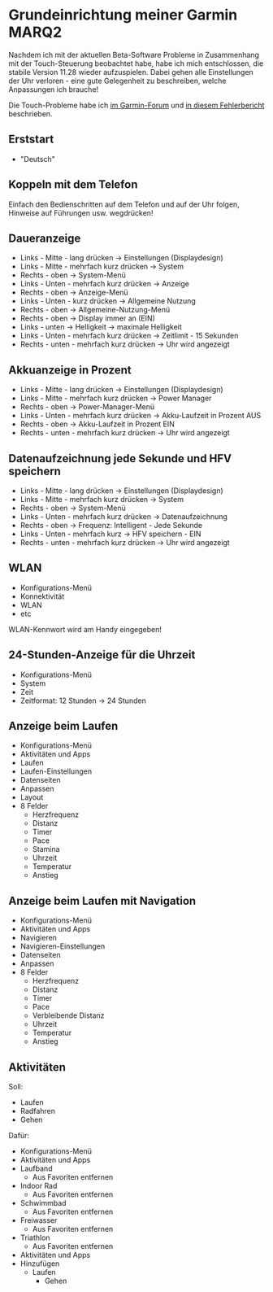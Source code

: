 Grundeinrichtung meiner Garmin MARQ2
====================================

Nachdem ich mit der aktuellen Beta-Software Probleme
in Zusammenhang mit der Touch-Steuerung beobachtet habe,
habe ich mich entschlossen, die stabile Version 11.28
wieder aufzuspielen. Dabei gehen alle Einstellungen
der Uhr verloren - eine gute Gelegenheit zu beschreiben,
welche Anpassungen ich brauche!

Die Touch-Probleme habe ich [im Garmin-Forum][GARMIN-FORUM]
und [in diesem Fehlerbericht][GARMIN-BUGREPORT] beschrieben.

Erststart
---------

- "Deutsch"

Koppeln mit dem Telefon
-----------------------

Einfach den Bedienschritten auf dem Telefon und auf der Uhr folgen,
Hinweise auf Führungen usw. wegdrücken!

Daueranzeige
------------

- Links - Mitte - lang drücken -> Einstellungen (Displaydesign)
- Links - Mitte - mehrfach kurz drücken -> System
- Rechts - oben -> System-Menü
- Links - Unten - mehrfach kurz drücken -> Anzeige
- Rechts - oben -> Anzeige-Menü
- Links - Unten - kurz drücken -> Allgemeine Nutzung
- Rechts - oben -> Allgemeine-Nutzung-Menü
- Rechts - oben -> Display immer an (EIN)
- Links - unten -> Helligkeit -> maximale Helligkeit
- Links - Unten - mehrfach kurz drücken -> Zeitlimit - 15 Sekunden
- Rechts - unten - mehrfach kurz drücken -> Uhr wird angezeigt

Akkuanzeige in Prozent
----------------------

- Links - Mitte - lang drücken -> Einstellungen (Displaydesign)
- Links - Mitte - mehrfach kurz drücken -> Power Manager
- Rechts - oben -> Power-Manager-Menü
- Links - Unten - mehrfach kurz drücken -> Akku-Laufzeit in Prozent AUS
- Rechts - oben -> Akku-Laufzeit in Prozent EIN
- Rechts - unten - mehrfach kurz drücken -> Uhr wird angezeigt

Datenaufzeichnung jede Sekunde und HFV speichern
------------------------------------------------

- Links - Mitte - lang drücken -> Einstellungen (Displaydesign)
- Links - Mitte - mehrfach kurz drücken -> System
- Rechts - oben -> System-Menü
- Links - Unten - mehrfach kurz drücken -> Datenaufzeichnung
- Rechts - oben -> Frequenz: Intelligent - Jede Sekunde
- Links - Unten - mehrfach kurz -> HFV speichern - EIN
- Rechts - unten - mehrfach kurz drücken -> Uhr wird angezeigt

WLAN
----

- Konfigurations-Menü
- Konnektivität
- WLAN
- etc

WLAN-Kennwort wird am Handy eingegeben!

24-Stunden-Anzeige für die Uhrzeit
------------------

- Konfigurations-Menü
- System
- Zeit
- Zeitformat: 12 Stunden -> 24 Stunden

Anzeige beim Laufen
-------------------

- Konfigurations-Menü
- Aktivitäten und Apps
- Laufen
- Laufen-Einstellungen
- Datenseiten
- Anpassen
- Layout
- 8 Felder
  - Herzfrequenz
  - Distanz
  - Timer
  - Pace
  - Stamina
  - Uhrzeit
  - Temperatur
  - Anstieg

Anzeige beim Laufen mit Navigation
----------------------------------

- Konfigurations-Menü
- Aktivitäten und Apps
- Navigieren
- Navigieren-Einstellungen
- Datenseiten
- Anpassen
- 8 Felder
  - Herzfrequenz
  - Distanz
  - Timer
  - Pace
  - Verbleibende Distanz
  - Uhrzeit
  - Temperatur
  - Anstieg

Aktivitäten
-----------

Soll:

- Laufen
- Radfahren
- Gehen

Dafür:

- Konfigurations-Menü
- Aktivitäten und Apps
- Laufband
  - Aus Favoriten entfernen
- Indoor Rad
  - Aus Favoriten entfernen
- Schwimmbad
  - Aus Favoriten entfernen
- Freiwasser
  - Aus Favoriten entfernen
- Triathlon
  - Aus Favoriten entfernen
- Aktivitäten und Apps
- Hinzufügen
  - Laufen
    - Gehen

[GARMIN-FORUM]: https://forums.garmin.com/outdoor-recreation/outdoor-recreation/f/marq-gen-2/330910/marq2-button-issue-start-gets-pressed-automagically
[GARMIN-BUGREPORT]: https://forums.garmin.com/beta-program/fenix-7-series/public-beta-reports/i/public-beta-13-xx/touch-issue-on-marq2---upper-right-button-gets-activated-automagically

